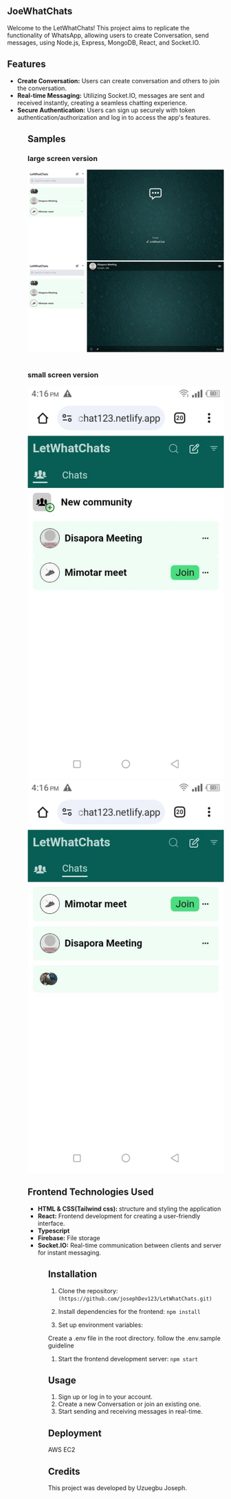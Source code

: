 ## JoeWhatChats

Welcome to the LetWhatChats! This project aims to replicate the functionality of WhatsApp, allowing users to create Conversation, send messages, using Node.js, Express, MongoDB, React, and Socket.IO.

## Features

<ul>
<li>
<b>Create Conversation:</b> Users can create conversation and  others to join the conversation.
</li>
<li>
<b>Real-time Messaging:</b> Utilizing Socket.IO, messages are sent and received instantly, creating a seamless chatting experience.
</li>

<li>
<b>Secure Authentication:</b> Users can sign up securely with token authentication/authorization and log in to access the app's features.
</li>

<!-- <li>
<b>Video Call (Upcoming):</b> Soon, users will be able to initiate video calls within chat rooms for face-to-face communication.
</li> -->
<ul>

## Samples

### large screen version

<img src="/public/imgs/letWhatChat1.png" loading="lazy" alt="large screen sample" />
<img src="/public/imgs/letWhatChat2.png" loading="lazy" alt="large screen sample" />
<br/> <br/>

### small screen version

<img src="/public/imgs/WhatsAppImage.jpg" loading="lazy" alt="large screen sample" />
<img src="/public/imgs/WhatsAppImagesample2.jpg" loading="lazy" alt="large screen sample" />

## Frontend Technologies Used

<ul>
<li>
<b>HTML & CSS(Tailwind css): </b>   structure and styling the application
</li>

<li>
<b>React:</b>  Frontend development for creating a user-friendly interface.
</li>

<li>
<b>Typescript</b> 
</li>

<li>
<b>Firebase:</b> File storage 
</li>

<li>
<b>Socket.IO:</b>  Real-time communication between clients and server for instant messaging.
</li>

<ul>

## Installation

1. Clone the repository:
   `(https://github.com/josephDev123/LetWhatChats.git)`

2. Install dependencies for the frontend:
   `npm install`

3. Set up environment variables:

Create a .env file in the root directory. follow the .env.sample guideline

1. Start the frontend development server:
   `npm start`

## Usage

<ol>
<li>Sign up or log in to your account.</li>
<li>Create a new Conversation or join an existing one.</li>
<li>Start sending and receiving messages in real-time.</li>
<!-- <li>Stay tuned for the upcoming video call feature!</li> -->
</ol>

## Deployment

AWS EC2

## Credits

This project was developed by Uzuegbu Joseph.
